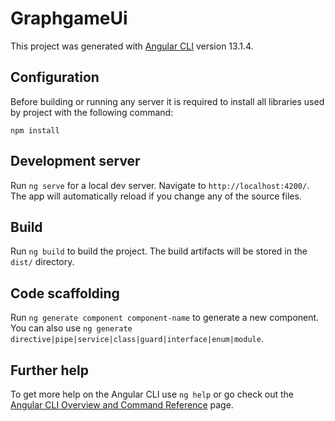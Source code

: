 
# GraphgameUi

This project was generated with [Angular CLI](https://github.com/angular/angular-cli) version 13.1.4.

## Configuration

Before building or running any server it is required to install all libraries used by project with the following command:

`npm install`

## Development server

Run `ng serve` for a local dev server. Navigate to `http://localhost:4200/`. The app will automatically reload if you change any of the source files.

## Build

Run `ng build` to build the project. The build artifacts will be stored in the `dist/` directory.

## Code scaffolding

Run `ng generate component component-name` to generate a new component. You can also use `ng generate directive|pipe|service|class|guard|interface|enum|module`.

## Further help

To get more help on the Angular CLI use `ng help` or go check out the [Angular CLI Overview and Command Reference](https://angular.io/cli) page.


